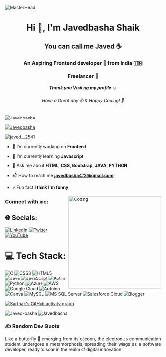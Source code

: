 ![MasterHead](https://developers.giphy.com/branch/master/static/api-512d36c09662682717108a38bbb5c57d.gif)

<h1 align="center">Hi 👋, I'm Javedbasha Shaik</h1>
<h2 align="center"> You can call me Javed ☕</h2>
<h3 align="center">An Aspiring Frontend developer 🧡 from India 🇮🇳</h3>
<h3 align="center"> Freelancer 💚 </h3>
<h5 align="center">Thank you Visiting my profile ☺</h5>
<h6 align="center">Have a Great day 👍 & Happy Coding! 🙂</h6>
<p align="left"> <img src="https://komarev.com/ghpvc/?username=Mr-J-2K01&label=Profile%20views&color=0e75b6&style=flat" alt="Javedbasha" /> </p>
<p align="left"> <a href="https://github.com/ryo-ma/github-profile-trophy"><img src="https://github-profile-trophy.vercel.app/?username=Mr-J-2K01" alt="Javedbasha" /></a> </p>
<p align="left"> <a href="https://twitter.com/javed__2541" target="blank"><img src="https://img.shields.io/twitter/follow/javed__2541?logo=twitter&style=for-the-badge" alt="javed__2541" /></a> </p>

- 🔭 I’m currently working on **Frontend**

- 🌱 I’m currently learning **Javascript**

- 💬 Ask me about **HTML, CSS, Bootstrap, JAVA, PYTHON**

- 📫 How to reach me **javedbasha472@gmail.com**

- ⚡ Fun fact **I think I'm funny**

<img align="right" alt="Coding" width="300" src="https://cdn.dribbble.com/users/1162077/screenshots/3848914/programmer.gif">

<h3 align="left">Connect with me:</h3>

## 🌐 Socials:
[![LinkedIn](https://img.shields.io/badge/LinkedIn-%230077B5.svg?logo=linkedin&logoColor=white)](https://linkedin.com/in/javedbasha) [![Twitter](https://img.shields.io/badge/Twitter-%231DA1F2.svg?logo=Twitter&logoColor=white)](https://twitter.com/Javed__2541) [![YouTube](https://img.shields.io/badge/YouTube-%23FF0000.svg?logo=YouTube&logoColor=white)](https://youtube.com/@https://www.youtube.com/channel/SpecificPoint) 

# 💻 Tech Stack:
![C](https://img.shields.io/badge/c-%2300599C.svg?style=for-the-badge&logo=c&logoColor=white) ![CSS3](https://img.shields.io/badge/css3-%231572B6.svg?style=for-the-badge&logo=css3&logoColor=white) ![HTML5](https://img.shields.io/badge/html5-%23E34F26.svg?style=for-the-badge&logo=html5&logoColor=white) ![Java](https://img.shields.io/badge/java-%23ED8B00.svg?style=for-the-badge&logo=java&logoColor=white) ![JavaScript](https://img.shields.io/badge/javascript-%23323330.svg?style=for-the-badge&logo=javascript&logoColor=%23F7DF1E) ![Kotlin](https://img.shields.io/badge/kotlin-%230095D5.svg?style=for-the-badge&logo=kotlin&logoColor=white) ![Python](https://img.shields.io/badge/python-3670A0?style=for-the-badge&logo=python&logoColor=ffdd54) ![Azure](https://img.shields.io/badge/azure-%230072C6.svg?style=for-the-badge&logo=azure-devops&logoColor=white) ![AWS](https://img.shields.io/badge/AWS-%23FF9900.svg?style=for-the-badge&logo=amazon-aws&logoColor=white) ![Google Cloud](https://img.shields.io/badge/Google%20Cloud-%234285F4.svg?style=for-the-badge&logo=google-cloud&logoColor=white)
![Arduino](https://img.shields.io/badge/-Arduino-00979D?style=for-the-badge&logo=Arduino&logoColor=white) ![Canva](https://img.shields.io/badge/Canva-%2300C4CC.svg?style=for-the-badge&logo=Canva&logoColor=white) ![MySQL](https://img.shields.io/badge/mysql-%2300f.svg?style=for-the-badge&logo=mysql&logoColor=white)
![MS SQL Server](https://img.shields.io/badge/mssqlserver-%23013243.svg?style=for-the-badge&logo=ms-sql-server&logoColor=white) 
![Salesforce Cloud](https://img.shields.io/badge/salesforce%20Cloud-%234285F4.svg?style=for-the-badge&logo=salesforce&logoColor=white)
![Blogger](https://img.shields.io/badge/blogger-%23E34F26.svg?style=for-the-badge&logo=blogger&logoColor=white)

[![Sarthak's GitHub activity graph](https://activity-graph.herokuapp.com/graph?username=Mr-J-2K01&&theme=xcode)](https://github.com/Mr-J-2K01)

<p><img align="left" src="https://github-readme-stats.vercel.app/api/top-langs?username=Mr-J-2K01&show_icons=true&locale=en&layout=compact&theme=tokyonight" alt="Javed-basha" /></p>


<p><img align="center" src="https://github-readme-streak-stats.herokuapp.com/?user=Mr-J-2K01&&theme=tokyonight" alt="Javedbasha" /></p>

### ✍️ Random Dev Quote
<p align="justify">Like a butterfly 🦋 emerging from its cocoon, the electronics communication student undergoes a metamorphosis, spreading their wings as a software developer, ready to soar in the realm of digital innovation</p>
